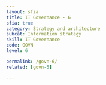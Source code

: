 ```yaml
---
layout: sfia
title: IT Governance - 6
sfia: true
category: Strategy and architecture
subcat: Information strategy
skill: IT Governance
code: GOVN
level: 6

permalink: /govn-6/
related: [govn-5]

---
```


